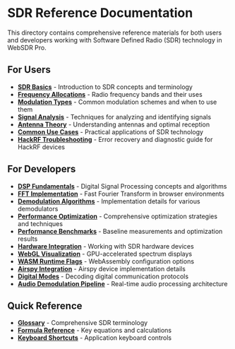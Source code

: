 # SDR Reference Documentation

This directory contains comprehensive reference materials for both users and developers working with Software Defined Radio (SDR) technology in WebSDR Pro.

## For Users

- **[SDR Basics](./sdr-basics.md)** - Introduction to SDR concepts and terminology
- **[Frequency Allocations](./frequency-allocations.md)** - Radio frequency bands and their uses
- **[Modulation Types](./modulation-types.md)** - Common modulation schemes and when to use them
- **[Signal Analysis](./signal-analysis.md)** - Techniques for analyzing and identifying signals
- **[Antenna Theory](./antenna-theory.md)** - Understanding antennas and optimal reception
- **[Common Use Cases](./common-use-cases.md)** - Practical applications of SDR technology
- **[HackRF Troubleshooting](./hackrf-troubleshooting.md)** - Error recovery and diagnostic guide for HackRF devices

## For Developers

- **[DSP Fundamentals](./dsp-fundamentals.md)** - Digital Signal Processing concepts and algorithms
- **[FFT Implementation](./fft-implementation.md)** - Fast Fourier Transform in browser environments
- **[Demodulation Algorithms](./demodulation-algorithms.md)** - Implementation details for various demodulators
- **[Performance Optimization](./performance-optimization.md)** - Comprehensive optimization strategies and techniques
- **[Performance Benchmarks](./performance-benchmarks.md)** - Baseline measurements and optimization results
- **[Hardware Integration](./hardware-integration.md)** - Working with SDR hardware devices
- **[WebGL Visualization](./webgl-visualization.md)** - GPU-accelerated spectrum displays
- **[WASM Runtime Flags](./wasm-runtime-flags.md)** - WebAssembly configuration options
- **[Airspy Integration](./airspy-integration.md)** - Airspy device implementation details
- **[Digital Modes](./digital-modes.md)** - Decoding digital communication protocols
- **[Audio Demodulation Pipeline](./audio-demodulation-pipeline.md)** - Real-time audio processing architecture

## Quick Reference

- **[Glossary](./glossary.md)** - Comprehensive SDR terminology
- **[Formula Reference](./formula-reference.md)** - Key equations and calculations
- **[Keyboard Shortcuts](./keyboard-shortcuts.md)** - Application keyboard controls
